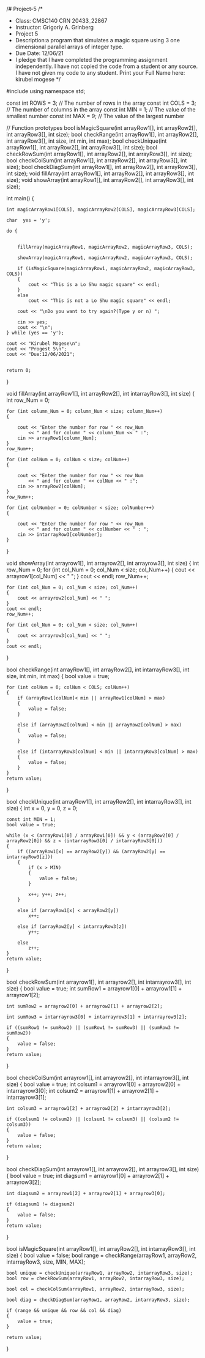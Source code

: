 /# Project-5
/*
 * Class: CMSC140 CRN 20433_22867
 * Instructor: Grigoriy A. Grinberg
 * Project 5
 * Description:a program that simulates a magic square using 3 one
   dimensional parallel arrays of integer type.
 * Due Date: 12/06/21
 * I pledge that I have completed the programming assignment independently.
   I have not copied the code from a student or any source.
   I have not given my code to any student.
   Print your Full Name here: kirubel mogese
               */




#include <iostream>
using namespace std;

const int ROWS = 3;  // The number of rows in the array
const int COLS = 3;  // The number of columns in the array
const int MIN = 1;  // The value of the smallest number
const int MAX = 9;  // The value of the largest number



 // Function prototypes
bool isMagicSquare(int arrayRow1[], int arrayRow2[], int arrayRow3[], int size);
bool checkRange(int arrayRow1[], int arrayRow2[], int arrayRow3[], int size, int min, int max);
bool checkUnique(int arrayRow1[], int arrayRow2[], int arrayRow3[], int size);
bool checkRowSum(int arrayRow1[], int arrayRow2[], int arrayRow3[], int size);
bool checkColSum(int arrayRow1[], int arrayRow2[], int arrayRow3[], int size);
bool checkDiagSum(int arrayRow1[], int arrayRow2[], int arrayRow3[], int size);
void fillArray(int arrayRow1[], int arrayRow2[], int arrayRow3[], int size);
void showArray(int arrayRow1[], int arrayRow2[], int arrayRow3[], int size);



int main()
{

    int magicArrayRow1[COLS], magicArrayRow2[COLS], magicArrayRow3[COLS];

    char  yes = 'y';

    do {


        fillArray(magicArrayRow1, magicArrayRow2, magicArrayRow3, COLS);

        showArray(magicArrayRow1, magicArrayRow2, magicArrayRow3, COLS);

        if (isMagicSquare(magicArrayRow1, magicArrayRow2, magicArrayRow3, COLS))
        {
            cout << "This is a Lo Shu magic square" << endl;
        }
        else
            cout << "This is not a Lo Shu magic square" << endl;

        cout << "\nDo you want to try again?(Type y or n) ";

        cin >> yes;
        cout << "\n";
    } while (yes == 'y');

    cout << "Kirubel Mogese\n";
    cout << "Progest 5\n";
    cout << "Due:12/06/2021";


    return 0;
}


void fillArray(int arrayRow1[], int arrayRow2[], int intarrayRow3[], int size)
{
    int row_Num = 0;

    for (int column_Num = 0; column_Num < size; column_Num++)
    {

        cout << "Enter the number for row " << row_Num
            << " and for column " << column_Num << " :";
        cin >> arrayRow1[column_Num];
    }
    row_Num++;

    for (int colNum = 0; colNum < size; colNum++)
    {

        cout << "Enter the number for row " << row_Num
            << " and for column " << colNum << " :";
        cin >> arrayRow2[colNum];
    }
    row_Num++;

    for (int colNumber = 0; colNumber < size; colNumber++)
    {

        cout << "Enter the number for row " << row_Num
            << " and for column " << colNumber << " : ";
        cin >> intarrayRow3[colNumber];
    }

}


void showArray(int arrayrow1[], int arrayrow2[], int arrayrow3[], int size)
{
    int row_Num = 0;
    for (int col_Num = 0; col_Num < size; col_Num++)
    {
        cout << arrayrow1[col_Num] << " ";
    }
    cout << endl;
    row_Num++;

    for (int col_Num = 0; col_Num < size; col_Num++)
    {
        cout << arrayrow2[col_Num] << " ";
    }
    cout << endl;
    row_Num++;

    for (int col_Num = 0; col_Num < size; col_Num++)
    {
        cout << arrayrow3[col_Num] << " ";
    }
    cout << endl;
}



bool checkRange(int arrayRow1[], int arrayRow2[], int intarrayRow3[], int size, int min, int max)
{
    bool value = true;

    for (int colNum = 0; colNum < COLS; colNum++)
    {
        if (arrayRow1[colNum]< min || arrayRow1[colNum] > max)
        {
            value = false;
        }

        else if (arrayRow2[colNum] < min || arrayRow2[colNum] > max)
        {
            value = false;
        }

        else if (intarrayRow3[colNum] < min || intarrayRow3[colNum] > max)
        {
            value = false;
        }
    }
    return value;
}


bool checkUnique(int arrayRow1[], int arrayRow2[], int intarrayRow3[], int size)
{
    int x = 0, y = 0, z = 0;

    const int MIN = 1;
    bool value = true;

    while (x < (arrayRow1[0] / arrayRow1[0]) && y < (arrayRow2[0] / arrayRow2[0]) && z < (intarrayRow3[0] / intarrayRow3[0]))
    {
        if ((arrayRow1[x] == arrayRow2[y]) && (arrayRow2[y] == intarrayRow3[z]))
        {
            if (x > MIN)
            {
                value = false;
            }

            x++; y++; z++;
        }

        else if (arrayRow1[x] < arrayRow2[y])
            x++;

        else if (arrayRow2[y] < intarrayRow3[z])
            y++;

        else
            z++;
    }
    return value;
}

bool checkRowSum(int arrayrow1[], int arrayrow2[], int intarrayrow3[], int size)
{
    bool value = true;
    int sumRow1 = arrayrow1[0] + arrayrow1[1] + arrayrow1[2];

    int sumRow2 = arrayrow2[0] + arrayrow2[1] + arrayrow2[2];

    int sumRow3 = intarrayrow3[0] + intarrayrow3[1] + intarrayrow3[2];

    if ((sumRow1 != sumRow2) || (sumRow1 != sumRow3) || (sumRow3 != sumRow2))
    {
        value = false;
    }
    return value;
}



bool checkColSum(int arrayrow1[], int arrayrow2[], int intarrayrow3[], int size)
{
    bool value = true;
    int colsum1 = arrayrow1[0] + arrayrow2[0] + intarrayrow3[0];
    int colsum2 = arrayrow1[1] + arrayrow2[1] + intarrayrow3[1];

    int colsum3 = arrayrow1[2] + arrayrow2[2] + intarrayrow3[2];

    if ((colsum1 != colsum2) || (colsum1 != colsum3) || (colsum2 != colsum3))
    {
        value = false;
    }
    return value;

}

bool checkDiagSum(int arrayrow1[], int arrayrow2[], int arrayrow3[], int size)
{
    bool value = true;
    int diagsum1 = arrayrow1[0] + arrayrow2[1] + arrayrow3[2];

    int diagsum2 = arrayrow1[2] + arrayrow2[1] + arrayrow3[0];

    if (diagsum1 != diagsum2)
    {
        value = false;
    }
    return value;
}

bool isMagicSquare(int arrayRow1[], int arrayRow2[], int intarrayRow3[], int size)
{
    bool value = false;
    bool range = checkRange(arrayRow1, arrayRow2, intarrayRow3, size, MIN, MAX);

    bool unique = checkUnique(arrayRow1, arrayRow2, intarrayRow3, size);
    bool row = checkRowSum(arrayRow1, arrayRow2, intarrayRow3, size);

    bool col = checkColSum(arrayRow1, arrayRow2, intarrayRow3, size);

    bool diag = checkDiagSum(arrayRow1, arrayRow2, intarrayRow3, size);

    if (range && unique && row && col && diag)
    {
        value = true;
    }

    return value;
}

